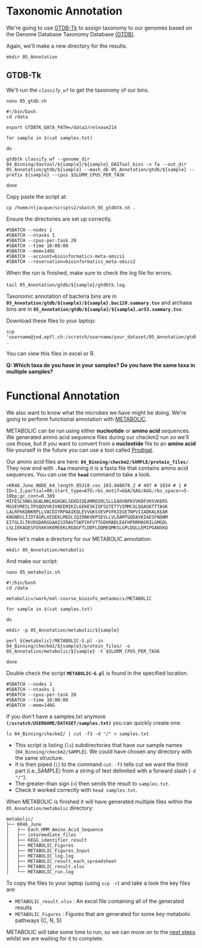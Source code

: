 # Taxonomic Annotation
We're going to use [GTDB-Tk](https://github.com/Ecogenomics/GTDBTk) to assign taxonomy to our genomes based on the Genome Database Taxonomy Database [(GTDB)](https://gtdb.ecogenomic.org).

Again, we'll make a new directory for the results.

`mkdir 05_Annotation`

## GTDB-Tk

We'll run the *`classify_wf`* to get the taxonomy of our bins.

```
nano 05_gtdb.sh
```

```
#!/bin/bash
cd /data

export GTDBTK_DATA_PATH=/data2/release214

for sample in $(cat samples.txt)

do

gtdbtk classify_wf --genome_dir 04_Binning/dastool/${sample}/${sample}_DASTool_bins -x fa --out_dir 05_Annotation/gtdb/${sample} --mash_db 05_Annotation/gtdb/${sample} --prefix ${sample} --cpus $SLURM_CPUS_PER_TASK

done
```
Copy paste the script at:

```
cp /home/nljacque/scripts2/sbatch_05_gtdbtk.sh .
```

Ensure the directories are set up correctly.

```
#SBATCH --nodes 1
#SBATCH --ntasks 1
#SBATCH --cpus-per-task 20
#SBATCH --time 10:00:00
#SBATCH --mem=140G
#SBATCH --account=bioinformatics-meta-omics1
#SBATCH --reservation=bioinformatics_meta-omics2

```

When the run is finished, make sure to check the log file for errors.

`tail 05_Annotation/gtdb/${sample}/gtdbtk.log`.

Taxonomic annotation of bacteria bins are in **`05_Annotation/gtdb/${sample}/${sample}.bac120.summary.tsv`** and archaea bins are in **`05_Annotation/gtdb/${sample}/${sample}.ar53.summary.tsv`**.

Download these files to your laptop:

```
scp 'username@jed.epfl.ch:/scratch/username/your_dataset/05_Annotation/gtdb/*summary.tsv' .
```
You can view this files in excel or R. 

**Q: Which taxa do you have in your samples? Do you have the same taxa in multiple samples?**

# Functional Annotation
We also want to know what the microbes we have might be doing. We're going to perform functional annotation with [METABOLIC](https://github.com/AnantharamanLab/METABOLIC).

METABOLIC can be run using either **nucleotide** or **amino acid** sequences. We generated amino acid sequence files during our checkm2 run so we'll use those, but if you want to convert from a **nucleotide** file to an **amino acid** file yourself in the future you can use a tool called [Prodigal](https://github.com/hyattpd/Prodigal/tree/GoogleImport).

Our amino acid files are here:
**`04_Binning/checkm2/SAMPLE/protein_files/`**. They now end with **`.faa`** meaning it is a fasta file that contains amino acid sequences. You can use the **`head`** command to take a look.

```
>KR46_June_NODE_64_length_85318_cov_103.948078_2 # 497 # 1834 # 1 # ID=1_2;partial=00;start_type=ATG;rbs_motif=GGA/GAG/AGG;rbs_spacer=5-10bp;gc_cont=0.389
MIFESLSNKLQGALNKLKGKGKLSEKDIDEAMRDIRLSLLEADVNFKVVKDFVKSVKERS
MGSEVMESLTPGQQVVKIVNEEMIKILGEKESKIQFSSTETTVIMMCGLQGAGKTTTAGK
LALRFKKQNKRPLLVACDIYRPAAIKQLEVVGKSVEVPVFKIEGETNPVIIADKALKEAR
KNGNDVLIIDTAGRLHIDEKLMEELIQIRNKVKPSEVLLVLDAMTGQDAVKIAESFNQNM
EITGLILTKVDGDARGGAAISIRAVTSKPIKFVTTGEKMADLEAFHPDRMASRILGMGDL
LSLIEKAQESFDSKKVKEMEEKLRGQGFTLDDFLDQMEQMKSLGPLDQLLEMIPGANSKQ
```

Now let's make a directory for our METABOLIC annotation:
```
mkdir 05_Annotation/metabolic
```

And make our script:
```
nano 05_metabolic.sh
```

```
#!/bin/bash
cd /data

metabolic=/work/eml-course_bioinfo_metaomics/METABOLIC

for sample in $(cat samples.txt)

do

mkdir -p 05_Annotation/metabolic/${sample}

perl ${metabolic}/METABOLIC-G.pl -in 04_Binning/checkm2/${sample}/protein_files/ -o 05_Annotation/metabolic/${sample} -t $SLURM_CPUS_PER_TASK

done
```

Double check the script **`METABOLIC-G.pl`** is found in the specified location.

```
#SBATCH --nodes 1
#SBATCH --ntasks 1
#SBATCH --cpus-per-task 20
#SBATCH --time 10:00:00
#SBATCH --mem=140G
```

If you don't have a samples.txt anymore **`(/scratch/USERNAME/DATASET/samples.txt)`** you can quickly create one:

```
ls 04_Binning/checkm2/ | cut -f3 -d "/" > samples.txt
```

* This script is listing (`ls`) subdirectories that have our sample names (`04_Binning/checkm2/SAMPLE`). We could have chosen any directory with the same structure.
* It is then piped (`|`) to the command `cut`. `-f3` tells cut we want the third part (i.e.,SAMPLE) from a string of text delimited with a forward slash (`-d "/"`).
* The greater-than sign (`>`) then sends the result to `samples.txt`.
* Check it worked correctly with `head samples.txt`.

When METABOLIC is finished it will have generated multiple files within the `05_Annotation/metabolic` directory:
```
metabolic/
├── KR46_June
│   ├── Each_HMM_Amino_Acid_Sequence
│   ├── intermediate_files
│   ├── KEGG_identifier_result
│   ├── METABOLIC_Figures
│   ├── METABOLIC_Figures_Input
│   ├── METABOLIC_log.log
│   ├── METABOLIC_result_each_spreadsheet
│   ├── METABOLIC_result.xlsx
│   └── METABOLIC_run.log
```

To copy the files to your laptop (using `scp -r`) and take a look the key files are:
* `METABOLIC_result.xlsx` : An excel file containing all of the generated results
* `METABOLIC_Figures` : Figures that are generated for some key metabolic pathways (C, N, S)

METABOLIC will take some time to run, so we can move on to the [next steps](06_Representative_MAGs.md) whilst we are waiting for it to complete.

